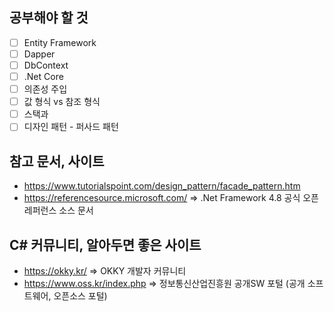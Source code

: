 ## 공부해야 할 것
- [ ] Entity Framework
- [ ] Dapper
- [ ] DbContext
- [ ] .Net Core
- [ ] 의존성 주입
- [ ] 값 형식 vs 참조 형식
- [ ] 스택과 
- [ ] 디자인 패턴 - 퍼사드 패턴

## 참고 문서, 사이트
-  https://www.tutorialspoint.com/design_pattern/facade_pattern.htm
-  https://referencesource.microsoft.com/ => .Net Framework 4.8 공식 오픈 레퍼런스 소스 문서
## C# 커뮤니티, 알아두면 좋은 사이트
- https://okky.kr/              => OKKY 개발자 커뮤니티
- https://www.oss.kr/index.php  => 정보통신산업진흥원 공개SW 포털 (공개 소프트웨어, 오픈소스 포털)
